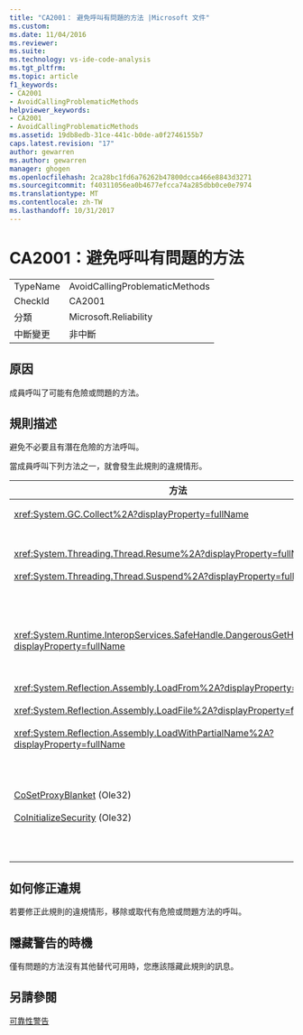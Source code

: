 ```yaml
---
title: "CA2001： 避免呼叫有問題的方法 |Microsoft 文件"
ms.custom: 
ms.date: 11/04/2016
ms.reviewer: 
ms.suite: 
ms.technology: vs-ide-code-analysis
ms.tgt_pltfrm: 
ms.topic: article
f1_keywords:
- CA2001
- AvoidCallingProblematicMethods
helpviewer_keywords:
- CA2001
- AvoidCallingProblematicMethods
ms.assetid: 19db8edb-31ce-441c-b0de-a0f2746155b7
caps.latest.revision: "17"
author: gewarren
ms.author: gewarren
manager: ghogen
ms.openlocfilehash: 2ca28bc1fd6a76262b47800dcca466e8843d3271
ms.sourcegitcommit: f40311056ea0b4677efcca74a285dbb0ce0e7974
ms.translationtype: MT
ms.contentlocale: zh-TW
ms.lasthandoff: 10/31/2017
---
```

# <a name="ca2001-avoid-calling-problematic-methods"></a>CA2001：避免呼叫有問題的方法
|||  
|-|-|  
|TypeName|AvoidCallingProblematicMethods|  
|CheckId|CA2001|  
|分類|Microsoft.Reliability|  
|中斷變更|非中斷|  
  
## <a name="cause"></a>原因  
 成員呼叫了可能有危險或問題的方法。  
  
## <a name="rule-description"></a>規則描述  
 避免不必要且有潛在危險的方法呼叫。  
  
 當成員呼叫下列方法之一，就會發生此規則的違規情形。  
  
|方法|說明|  
|------------|-----------------|  
|<xref:System.GC.Collect%2A?displayProperty=fullName>|呼叫 GC。收集會大幅影響應用程式效能，通常不需要。 如需詳細資訊，請參閱[波多黎各 Mariani 效能小知識](http://go.microsoft.com/fwlink/?LinkId=169256)MSDN 上的部落格文章。|  
|<xref:System.Threading.Thread.Resume%2A?displayProperty=fullName><br /><br /> <xref:System.Threading.Thread.Suspend%2A?displayProperty=fullName>|Thread.Suspend 和 Thread.Resume 已被取代，因為其無法預期的行為。  使用中的其他類別<xref:System.Threading>命名空間，例如<xref:System.Threading.Monitor>， <xref:System.Threading.Mutex>， <xref:System.Threading.Mutex>，和<xref:System.Threading.Semaphore>來同步處理執行緒或保護資源。|  
|<xref:System.Runtime.InteropServices.SafeHandle.DangerousGetHandle%2A?displayProperty=fullName>|DangerousGetHandle 方法會有安全性風險，因為它可以傳回不是有效的控制代碼。 請參閱<xref:System.Runtime.InteropServices.SafeHandle.DangerousAddRef%2A>和<xref:System.Runtime.InteropServices.SafeHandle.DangerousRelease%2A>如需有關如何安全地使用 DangerousGetHandle 方法的方法。|  
|<xref:System.Reflection.Assembly.LoadFrom%2A?displayProperty=fullName><br /><br /> <xref:System.Reflection.Assembly.LoadFile%2A?displayProperty=fullName><br /><br /> <xref:System.Reflection.Assembly.LoadWithPartialName%2A?displayProperty=fullName>|這些方法可以從非預期的位置載入組件。 例如，請參閱 Suzanne Cook.NET CLR 資訊部落格文章[LoadFile vs。LoadFrom](http://go.microsoft.com/fwlink/?LinkId=164450)和[選擇繫結的內容](http://go.microsoft.com/fwlink/?LinkId=164451)載入組件的方法的相關資訊的 MSDN 網站上。|  
|[CoSetProxyBlanket](http://go.microsoft.com/fwlink/?LinkID=169250) (Ole32)<br /><br /> [CoInitializeSecurity](http://go.microsoft.com/fwlink/?LinkId=169255) (Ole32)|由使用者程式碼開始執行受管理的處理序中時，它是太晚可靠地呼叫 CoSetProxyBlanket。 Common language runtime (CLR) 會初始化動作，可能會導致無法順利執行，使用者 P/Invoke。<br /><br /> 如果您沒有受管理的應用程式呼叫 CoSetProxyBlanket，我們會建議您啟動處理序使用原生程式碼 （c + +） 的可執行檔、 CoSetProxyBlanket 呼叫原生程式碼，並再啟動處理序中的 managed 程式碼應用程式。 （請務必指定執行階段版本號碼）。|  
  
## <a name="how-to-fix-violations"></a>如何修正違規  
 若要修正此規則的違規情形，移除或取代有危險或問題方法的呼叫。  
  
## <a name="when-to-suppress-warnings"></a>隱藏警告的時機  
 僅有問題的方法沒有其他替代可用時，您應該隱藏此規則的訊息。  
  
## <a name="see-also"></a>另請參閱  
 [可靠性警告](../code-quality/reliability-warnings.md)